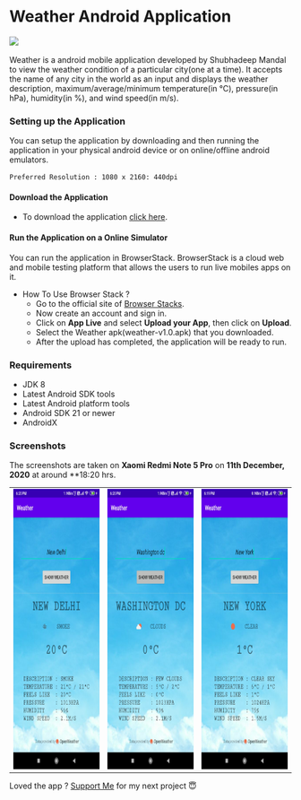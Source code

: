 # Weather Android Application

<a><img src="https://github.com/shubhadeepmandal394/weather-application/blob/main/assets/img/wetherappicon.png" height="200" weidth="200"></a>

Weather is a android mobile application developed by Shubhadeep Mandal to view the weather condition of a particular city(one at a time). It accepts the name of any city in the world as an input and displays the weather description, maximum/average/minimum temperature(in °C), pressure(in hPa), humidity(in %), and wind speed(in m/s).

### Setting up the Application
You can setup the application by downloading and then running the application in your physical android device or on online/offline android emulators.
```
Preferred Resolution : 1080 x 2160: 440dpi
```

#### Download the Application
- To download the application [click here](https://github.com/shubhadeepmandal394/weather-application/raw/main/assets/apk/weather-v1.0.apk).

#### Run the Application on a Online Simulator
You can run the application in BrowserStack. BrowserStack is a cloud web and mobile testing platform that allows the users to run live mobiles apps on it.

- How To Use Browser Stack ?
  - Go to the official site of [Browser Stacks](https://www.browserstack.com/users/sign_in).
  - Now create an account and sign in.
  - Click on **App Live** and select **Upload your App**, then click on **Upload**.
  - Select the Weather apk(weather-v1.0.apk) that you downloaded.
  - After the upload has completed, the application will be ready to run.

### Requirements

- JDK 8
- Latest Android SDK tools
- Latest Android platform tools
- Android SDK 21 or newer
- AndroidX

### Screenshots
The screenshots are taken on **Xaomi Redmi Note 5 Pro** on **11th December, 2020** at around **18:20 hrs.
<table>
  <tr>
    <td><img src="/assets/img/screenshot_new_delhi.jpg" height="500" weidth="1000"></td>
    <td><img src="/assets/img/screenshot_washington_dc.jpg" height="500" weidth="1000"></td>
    <td><img src="/assets/img/screenshot_new_york.jpg" height="500" weidth="1000"></td>
  </tr>
 </table>

Loved the app ? [Support Me](https://paypal.me/shubhadeepmandal394?locale.x=en_GB) for my next project 😇
